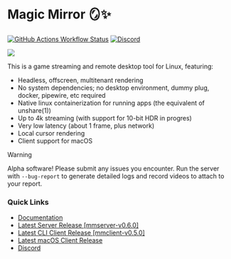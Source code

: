 # Magic Mirror 🪞✨
[![GitHub Actions Workflow Status](https://img.shields.io/github/actions/workflow/status/colinmarc/magic-mirror/tests.yaml)](https://github.com/colinmarc/magic-mirror/actions/workflows/tests.yaml)
[![Discord](https://img.shields.io/discord/1284975819222945802?style=flat&label=discord&color=7289DA)](https://discord.gg/v22G644DzS)

<picture>
  <source srcset="docs/content/header_dark.png" media="(prefers-color-scheme: dark)" />
  <img src="docs/content/header_light.png" />
</picture>

This is a game streaming and remote desktop tool for Linux, featuring:

 - Headless, offscreen, multitenant rendering
 - No system dependencies; no desktop environment, dummy plug, docker, pipewire, etc required
 - Native linux containerization for running apps (the equivalent of unshare(1))
 - Up to 4k streaming (with support for 10-bit HDR in progres)
 - Very low latency (about 1 frame, plus network)
 - Local cursor rendering
 - Client support for macOS

> [!WARNING]
> Alpha software! Please submit any issues you encounter. Run the server with `--bug-report` to generate detailed logs and record videos to attach to your report.

### Quick Links

 - [Documentation](https://colinmarc.github.io/magic-mirror)
 - [Latest Server Release [mmserver-v0.6.0]](https://github.com/colinmarc/magic-mirror/releases/tag/mmserver-v0.6.0)
 - [Latest CLI Client Release [mmclient-v0.5.0]](https://github.com/colinmarc/magic-mirror/releases/tag/mmclient-v0.5.0)
 - [Latest macOS Client Release](https://github.com/colinmarc/magic-mirror-swiftui/releases/latest)
 - [Discord](https://discord.gg/v22G644DzS)

